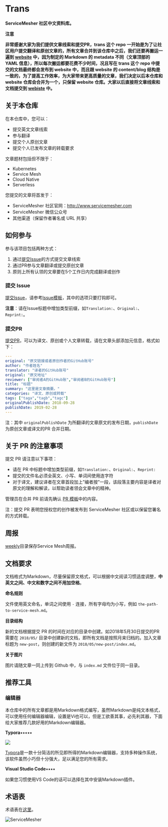 # Trans

**ServiceMesher 社区中文资料库。**

**注意**

**非常感谢大家为我们提供文章线索和提交PR，trans 这个 repo 一开始是为了让社区用户提交翻译和原创文章的，所有文章合并到该仓库中之后，我们还要再搬运一遍到 [website](https://github.com/servicemesher/website) 中，因为制定的 Markdown 的 metadata 不同（文章顶部的 YAML 信息），所以每次搬运都要花费不少时间，况且写在 trans 这个 repo 中提交的文档最终都会发布到 website 中，而且跟 website 的 content/blog 结构是一致的，为了提高工作效率，为大家带来更高质量的文章，我们决定以后本仓库和 website 仓库会合并为一个，只保留 website 仓库。大家以后直接将文章线索和文档提交到 [webiste](https://github.com/servicemesher/website) 中。**

## 关于本仓库

在本仓库中，您可以：

- 提交英文文章线索
- 参与翻译
- 提交个人原创文章
- 提交个人已发布文章的转载要求

文章题材包括但不限于：

- Kubernetes
- Service Mesh
- Cloud Native
- Serverless

您提交的文章将首发于：

- ServiceMesher 社区官网：http://www.servicemesher.com
- ServiceMesher 微信公众号
- 其他渠道（保留作者署名或 URL 共享）

## 如何参与

参与该项目包括两种方式：

1. 通过[提交Issue](https://github.com/servicemesher/trans/issues/new)的方式提交文章线索
2. 通过PR参与文章翻译或提交原创文章
3. 原则上所有认领的文章要在5个工作日内完成翻译或创作

### 提交 Issue

[提交Issue](https://github.com/servicemesher/trans/issues/new)，请参考[Issue模板](https://github.com/servicemesher/trans/blob/master/ISSUE_TEMPLATE.md)，其中的选项只要打钩即可。

**注意**：请在Issue标题中增加类型前缀，如`Translation:`、`Original:`、`Reprint:`。

### 提交PR

[提交PR](https://github.com/servicemesher/trans/pulls)，可以为译文、原创或个人文章转载，请在文章头部添加元信息，格式如下：

```yaml
---
original: "原文链接或者原创作者的GitHub账号"
author: "作者姓名"
translator: "译者的GitHub账号"
original: "原文地址"
reviewer: ["审阅者A的GitHub账","审阅者B的GitHub账号"]
title: "标题"
summary: "这里是文章摘要。"
categories: "译文、原创或转载"
tags: ["taga","tagb","tagc"]
originalPublishDate: 2018-09-28
publishDate: 2019-02-28
---
```

注：其中 `originalPublishDate` 为所翻译的文章原文的发布日期，`publishDate` 为原创文章或译文的PR 合并日期。

## 关于 PR 的注意事项

提交 PR 请注意以下事项：

- 请在 PR 中标题中增加类型前缀，如`Translation:`、`Original:`、`Reprint:`
- 提交的文件名必须全英文、小写、单词间使用连字符
- 对于译文，建议译者在文章首段加上”编者按”一段，该段落主要内容是译者对原文的理解和解读，以帮助读者领会文章中的精神。

管理员在合并 PR 前请先确认 [PR 模板](<https://github.com/servicemesher/trans/blob/master/PULL_REQUEST_TEMPLATE.md>)中的内容。

注：提交 PR 表明您授权您的创作被发布到 ServiceMesher 社区或以保留您署名的方式转载。

## 周报

[weekly](weekly)目录保存Service Mesh周报。

## 文档要求

文档格式为Markdown，尽量保留原文格式，可以根据中文阅读习惯适度调整，**中英文之间、中文和数字之间不用加空格**。

**命名规则**

文件使用英文命名，单词之间使用 `-` 连接，所有字母均为小写，例如 `the-path-to-service-mesh.md`。

**目录结构**

新的文档根据提交 PR 的时间在对应的目录中创建。如2018年5月30日提交的PR需要在 `2018/05/` 目录中创建新的文档，即所有文档是按照月来归档的。加入文章标题为 `new-post`，则创建的新文件为 `2018/05/new-post/index.md`。

**关于图片**

图片请随文章一同上传到 Github 中，与 `index.md` 文件位于同一目录。

## 推荐工具

### 编辑器

本仓库中的所有文章都是用Markdown格式编写，虽然Markdown是纯文本格式，可以使用任何编辑器编辑，设置是Vi也可以，但是工欲善其事，必先利其器，下面给大家推荐几款好用的Markdown编辑器。

**Typora**⭑⭑⭑⭑⭑

![](https://ws4.sinaimg.cn/large/006tNc79ly1fsyuiqktybj316c13waia.jpg)

[Typora](https://typora.io)是一款十分简洁的所见即所得的Markdown编辑器，支持多种操作系统，该软件虽然小巧但十分强大，足以满足您的所有需求。

**Visual Studio Code**⭑⭑⭑⭑

如果您习惯使用VS Code的话可以选择在其中安装Markdown插件。

## 术语表

术语表在[这里](https://github.com/servicemesher/glossary)。

![ServiceMesher](https://ws1.sinaimg.cn/large/006tKfTcly1g0cz6429t2j31jt0beq9s.jpg)
